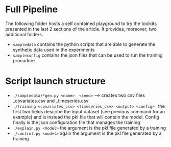 # Full Pipeline 

The following folder hosts a self contained playground to try the toolkits presented in the last 2 sections of the article.
It provides, moreover, two additional folders.

- ```sampledata``` contains the python scripts that are able to generate the synthetic data used in the experiments
- ```sampleconfig``` contains the json files that can be used to run the training procudure


# Script launch structure

- ```./sampledata/*gen.py <name>  <seed>``` --> creates two csv files <name>_covariates.csv and  <name>_timeseries.csv 
- ```./training <covariates_csv> <timeseries_csv> <output> <config> ``` the first two fields describe the input dataset (see previous command for an example)  and <output> is instead the pkl  file that will contain the model. Config finally is the json configuration file that manages the training 
- ```./explain.py <model>``` the argument is the pkl file generated by a training
- ```./control.py <model>``` again the argument is the pkl file generated by a training
